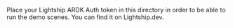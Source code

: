 Place your Lightship ARDK Auth token in this directory in order to be able to run the demo scenes. You can find it on Lightship.dev.

